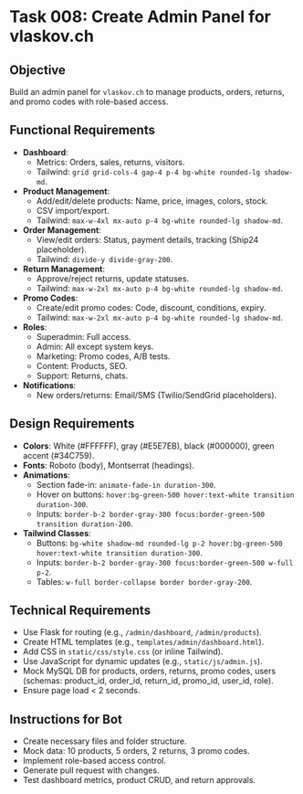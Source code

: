 # Task 008: Create Admin Panel for vlaskov.ch

## Objective
Build an admin panel for `vlaskov.ch` to manage products, orders, returns, and promo codes with role-based access.

## Functional Requirements
- **Dashboard**:
  - Metrics: Orders, sales, returns, visitors.
  - Tailwind: `grid grid-cols-4 gap-4 p-4 bg-white rounded-lg shadow-md`.
- **Product Management**:
  - Add/edit/delete products: Name, price, images, colors, stock.
  - CSV import/export.
  - Tailwind: `max-w-4xl mx-auto p-4 bg-white rounded-lg shadow-md`.
- **Order Management**:
  - View/edit orders: Status, payment details, tracking (Ship24 placeholder).
  - Tailwind: `divide-y divide-gray-200`.
- **Return Management**:
  - Approve/reject returns, update statuses.
  - Tailwind: `max-w-2xl mx-auto p-4 bg-white rounded-lg shadow-md`.
- **Promo Codes**:
  - Create/edit promo codes: Code, discount, conditions, expiry.
  - Tailwind: `max-w-2xl mx-auto p-4 bg-white rounded-lg shadow-md`.
- **Roles**:
  - Superadmin: Full access.
  - Admin: All except system keys.
  - Marketing: Promo codes, A/B tests.
  - Content: Products, SEO.
  - Support: Returns, chats.
- **Notifications**:
  - New orders/returns: Email/SMS (Twilio/SendGrid placeholders).

## Design Requirements
- **Colors**: White (#FFFFFF), gray (#E5E7EB), black (#000000), green accent (#34C759).
- **Fonts**: Roboto (body), Montserrat (headings).
- **Animations**:
  - Section fade-in: `animate-fade-in duration-300`.
  - Hover on buttons: `hover:bg-green-500 hover:text-white transition duration-300`.
  - Inputs: `border-b-2 border-gray-300 focus:border-green-500 transition duration-200`.
- **Tailwind Classes**:
  - Buttons: `bg-white shadow-md rounded-lg p-2 hover:bg-green-500 hover:text-white transition duration-300`.
  - Inputs: `border-b-2 border-gray-300 focus:border-green-500 w-full p-2`.
  - Tables: `w-full border-collapse border border-gray-200`.

## Technical Requirements
- Use Flask for routing (e.g., `/admin/dashboard`, `/admin/products`).
- Create HTML templates (e.g., `templates/admin/dashboard.html`).
- Add CSS in `static/css/style.css` (or inline Tailwind).
- Use JavaScript for dynamic updates (e.g., `static/js/admin.js`).
- Mock MySQL DB for products, orders, returns, promo codes, users (schemas: product_id, order_id, return_id, promo_id, user_id, role).
- Ensure page load < 2 seconds.

## Instructions for Bot
- Create necessary files and folder structure.
- Mock data: 10 products, 5 orders, 2 returns, 3 promo codes.
- Implement role-based access control.
- Generate pull request with changes.
- Test dashboard metrics, product CRUD, and return approvals.
